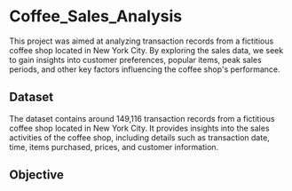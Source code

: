 # Coffee_Sales_Analysis

This project was aimed at analyzing transaction records from a fictitious coffee shop located in New York City. By exploring the sales data, we seek to gain insights into customer preferences, popular items, peak sales periods, and other key factors influencing the coffee shop's performance.

## Dataset

The dataset contains around 149,116 transaction records from a fictitious coffee shop located in New York City. It provides insights into the sales activities of the coffee shop, including details such as transaction date, time, items purchased, prices, and customer information.

## Objective

